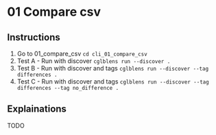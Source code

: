 # 01 Compare csv

## Instructions

1. Go to 01_compare_csv `cd cli_01_compare_csv`
2. Test A - Run with discover `cglblens run --discover .`
3. Test B - Run with discover and tags `cglblens run --discover --tag differences .`
4. Test C - Run with discover and tags `cglblens run --discover --tag differences --tag no_difference .`

## Explainations

TODO


